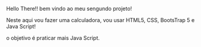 Hello There!! bem vindo ao meu sengundo projeto! 

Neste aqui vou fazer uma calculadora, vou usar HTML5, CSS, BootsTrap 5 e Java Script!

o objetivo é praticar mais Java Script.

